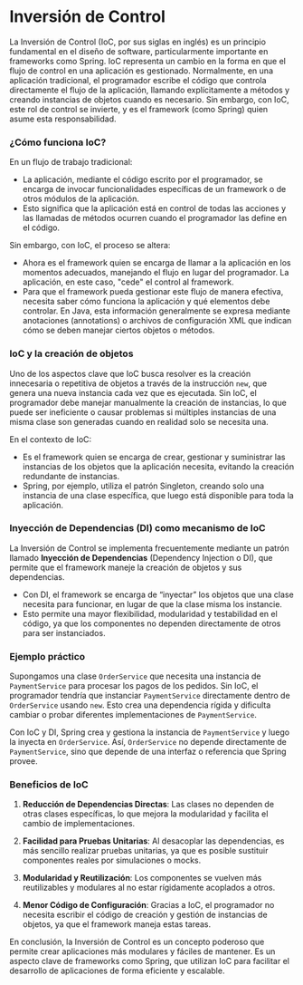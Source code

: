 # Inversión de Control 

La Inversión de Control (IoC, por sus siglas en inglés) es un principio fundamental en el diseño de software, particularmente importante en frameworks como Spring. IoC representa un cambio en la forma en que el flujo de control en una aplicación es gestionado. Normalmente, en una aplicación tradicional, el programador escribe el código que controla directamente el flujo de la aplicación, llamando explícitamente a métodos y creando instancias de objetos cuando es necesario. Sin embargo, con IoC, este rol de control se invierte, y es el framework (como Spring) quien asume esta responsabilidad.

### ¿Cómo funciona IoC?

En un flujo de trabajo tradicional:
- La aplicación, mediante el código escrito por el programador, se encarga de invocar funcionalidades específicas de un framework o de otros módulos de la aplicación.
- Esto significa que la aplicación está en control de todas las acciones y las llamadas de métodos ocurren cuando el programador las define en el código.

Sin embargo, con IoC, el proceso se altera:
- Ahora es el framework quien se encarga de llamar a la aplicación en los momentos adecuados, manejando el flujo en lugar del programador. La aplicación, en este caso, "cede" el control al framework.
- Para que el framework pueda gestionar este flujo de manera efectiva, necesita saber cómo funciona la aplicación y qué elementos debe controlar. En Java, esta información generalmente se expresa mediante anotaciones (annotations) o archivos de configuración XML que indican cómo se deben manejar ciertos objetos o métodos.

### IoC y la creación de objetos

Uno de los aspectos clave que IoC busca resolver es la creación innecesaria o repetitiva de objetos a través de la instrucción `new`, que genera una nueva instancia cada vez que es ejecutada. Sin IoC, el programador debe manejar manualmente la creación de instancias, lo que puede ser ineficiente o causar problemas si múltiples instancias de una misma clase son generadas cuando en realidad solo se necesita una.

En el contexto de IoC:
- Es el framework quien se encarga de crear, gestionar y suministrar las instancias de los objetos que la aplicación necesita, evitando la creación redundante de instancias.
- Spring, por ejemplo, utiliza el patrón Singleton, creando solo una instancia de una clase específica, que luego está disponible para toda la aplicación.

### Inyección de Dependencias (DI) como mecanismo de IoC

La Inversión de Control se implementa frecuentemente mediante un patrón llamado **Inyección de Dependencias** (Dependency Injection o DI), que permite que el framework maneje la creación de objetos y sus dependencias.
- Con DI, el framework se encarga de “inyectar” los objetos que una clase necesita para funcionar, en lugar de que la clase misma los instancie.
- Esto permite una mayor flexibilidad, modularidad y testabilidad en el código, ya que los componentes no dependen directamente de otros para ser instanciados.

### Ejemplo práctico

Supongamos una clase `OrderService` que necesita una instancia de `PaymentService` para procesar los pagos de los pedidos. Sin IoC, el programador tendría que instanciar `PaymentService` directamente dentro de `OrderService` usando `new`. Esto crea una dependencia rígida y dificulta cambiar o probar diferentes implementaciones de `PaymentService`.

Con IoC y DI, Spring crea y gestiona la instancia de `PaymentService` y luego la inyecta en `OrderService`. Así, `OrderService` no depende directamente de `PaymentService`, sino que depende de una interfaz o referencia que Spring provee. 

### Beneficios de IoC

1. **Reducción de Dependencias Directas**: Las clases no dependen de otras clases específicas, lo que mejora la modularidad y facilita el cambio de implementaciones.

2. **Facilidad para Pruebas Unitarias**: Al desacoplar las dependencias, es más sencillo realizar pruebas unitarias, ya que es posible sustituir componentes reales por simulaciones o mocks.

3. **Modularidad y Reutilización**: Los componentes se vuelven más reutilizables y modulares al no estar rígidamente acoplados a otros.

4. **Menor Código de Configuración**: Gracias a IoC, el programador no necesita escribir el código de creación y gestión de instancias de objetos, ya que el framework maneja estas tareas.

En conclusión, la Inversión de Control es un concepto poderoso que permite crear aplicaciones más modulares y fáciles de mantener. Es un aspecto clave de frameworks como Spring, que utilizan IoC para facilitar el desarrollo de aplicaciones de forma eficiente y escalable.